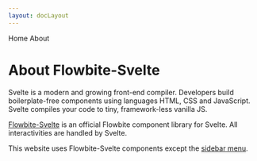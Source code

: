 ```yaml
---
layout: docLayout
---
```


<script>
  import Htwo from '../../utils/Htwo.svelte'
  import { Breadcrumb, BreadcrumbItem } from '$lib'
  
</script>

<Breadcrumb>
  <BreadcrumbItem href="/" home >Home</BreadcrumbItem>
  <BreadcrumbItem>About</BreadcrumbItem>
</Breadcrumb>

<h1 class="text-3xl w-full dark:text-white pt-8 pb-4">About Flowbite-Svelte</h1>

<Htwo label="Svelte" />

<p class="dark:text-white w-full text-lg py-2">
  Svelte is a modern and growing front-end compiler. Developers build boilerplate-free components using languages HTML, CSS and JavaScript. Svelte compiles your code to tiny, framework-less vanilla JS.</p>

<Htwo label="Flowbite Svelte" />

<p class="dark:text-white w-full text-lg py-2"><a class="text-blue-700" href="/">Flowbite-Svelte</a> is an official Flowbite component library for Svelte. All interactivities are handled by Svelte.
</p>


<p class="dark:text-white w-full text-lg py-2">This website uses Flowbite-Svelte components except the <a class="text-blue-700" href="https://github.com/shinokada/svelte-sidebar" target="_blank">sidebar menu</a>.</p>

